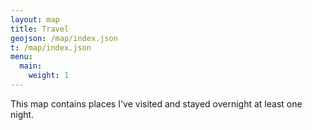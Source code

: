 ```yaml
---
layout: map
title: Travel
geojson: /map/index.json
t: /map/index.json
menu: 
  main:
    weight: 1
---
```

This map contains places I've visited and stayed overnight at least one night.
